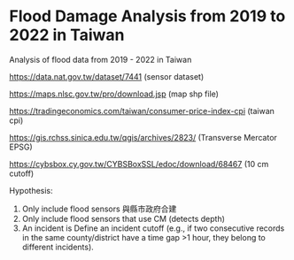 # Flood Damage Analysis from 2019 to 2022 in Taiwan
Analysis of flood data from 2019 - 2022 in Taiwan

https://data.nat.gov.tw/dataset/7441 (sensor dataset)

https://maps.nlsc.gov.tw/pro/download.jsp (map shp file)

https://tradingeconomics.com/taiwan/consumer-price-index-cpi (taiwan cpi)

https://gis.rchss.sinica.edu.tw/qgis/archives/2823/ (Transverse Mercator EPSG)

https://cybsbox.cy.gov.tw/CYBSBoxSSL/edoc/download/68467 (10 cm cutoff)

Hypothesis:
1. Only include flood sensors 與縣市政府合建
2. Only include flood sensors that use CM (detects depth)
3. An incident is Define an incident cutoff (e.g., if two consecutive records in the same county/district have a time gap >1 hour, they belong to different incidents).
